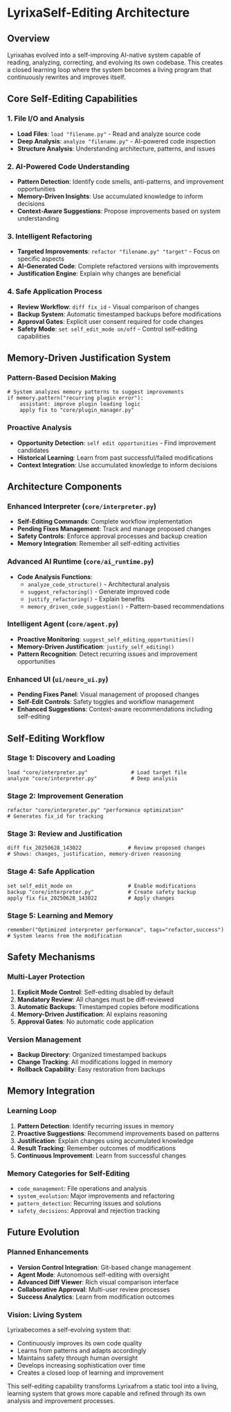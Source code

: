 # LyrixaSelf-Editing Architecture

## Overview

Lyrixahas evolved into a self-improving AI-native system capable of reading, analyzing, correcting, and evolving its own codebase. This creates a closed learning loop where the system becomes a living program that continuously rewrites and improves itself.

## Core Self-Editing Capabilities

### 1. File I/O and Analysis
- **Load Files**: `load "filename.py"` - Read and analyze source code
- **Deep Analysis**: `analyze "filename.py"` - AI-powered code inspection
- **Structure Analysis**: Understanding architecture, patterns, and issues

### 2. AI-Powered Code Understanding
- **Pattern Detection**: Identify code smells, anti-patterns, and improvement opportunities
- **Memory-Driven Insights**: Use accumulated knowledge to inform decisions
- **Context-Aware Suggestions**: Propose improvements based on system understanding

### 3. Intelligent Refactoring
- **Targeted Improvements**: `refactor "filename.py" "target"` - Focus on specific aspects
- **AI-Generated Code**: Complete refactored versions with improvements
- **Justification Engine**: Explain why changes are beneficial

### 4. Safe Application Process
- **Review Workflow**: `diff fix_id` - Visual comparison of changes
- **Backup System**: Automatic timestamped backups before modifications
- **Approval Gates**: Explicit user consent required for code changes
- **Safety Mode**: `set self_edit_mode on/off` - Control self-editing capabilities

## Memory-Driven Justification System

### Pattern-Based Decision Making
```Aetherra
# System analyzes memory patterns to suggest improvements
if memory.pattern("recurring plugin error"):
    assistant: improve plugin loading logic
    apply fix to "core/plugin_manager.py"
```

### Proactive Analysis
- **Opportunity Detection**: `self edit opportunities` - Find improvement candidates
- **Historical Learning**: Learn from past successful/failed modifications
- **Context Integration**: Use accumulated knowledge to inform decisions

## Architecture Components

### Enhanced Interpreter (`core/interpreter.py`)
- **Self-Editing Commands**: Complete workflow implementation
- **Pending Fixes Management**: Track and manage proposed changes
- **Safety Controls**: Enforce approval processes and backup creation
- **Memory Integration**: Remember all self-editing activities

### Advanced AI Runtime (`core/ai_runtime.py`)
- **Code Analysis Functions**:
  - `analyze_code_structure()` - Architectural analysis
  - `suggest_refactoring()` - Generate improved code
  - `justify_refactoring()` - Explain benefits
  - `memory_driven_code_suggestion()` - Pattern-based recommendations

### Intelligent Agent (`core/agent.py`)
- **Proactive Monitoring**: `suggest_self_editing_opportunities()`
- **Memory-Driven Justification**: `justify_self_editing()`
- **Pattern Recognition**: Detect recurring issues and improvement opportunities

### Enhanced UI (`ui/neuro_ui.py`)
- **Pending Fixes Panel**: Visual management of proposed changes
- **Self-Edit Controls**: Safety toggles and workflow management
- **Enhanced Suggestions**: Context-aware recommendations including self-editing

## Self-Editing Workflow

### Stage 1: Discovery and Loading
```Aetherra
load "core/interpreter.py"              # Load target file
analyze "core/interpreter.py"           # Deep analysis
```

### Stage 2: Improvement Generation
```Aetherra
refactor "core/interpreter.py" "performance optimization"
# Generates fix_id for tracking
```

### Stage 3: Review and Justification
```Aetherra
diff fix_20250628_143022               # Review proposed changes
# Shows: changes, justification, memory-driven reasoning
```

### Stage 4: Safe Application
```Aetherra
set self_edit_mode on                  # Enable modifications
backup "core/interpreter.py"           # Create safety backup
apply fix fix_20250628_143022          # Apply changes
```

### Stage 5: Learning and Memory
```Aetherra
remember("Optimized interpreter performance", tags="refactor,success")
# System learns from the modification
```

## Safety Mechanisms

### Multi-Layer Protection
1. **Explicit Mode Control**: Self-editing disabled by default
2. **Mandatory Review**: All changes must be diff-reviewed
3. **Automatic Backups**: Timestamped copies before modifications
4. **Memory-Driven Justification**: AI explains reasoning
5. **Approval Gates**: No automatic code application

### Version Management
- **Backup Directory**: Organized timestamped backups
- **Change Tracking**: All modifications logged in memory
- **Rollback Capability**: Easy restoration from backups

## Memory Integration

### Learning Loop
1. **Pattern Detection**: Identify recurring issues in memory
2. **Proactive Suggestions**: Recommend improvements based on patterns
3. **Justification**: Explain changes using accumulated knowledge
4. **Result Tracking**: Remember outcomes of modifications
5. **Continuous Improvement**: Learn from successful changes

### Memory Categories for Self-Editing
- `code_management`: File operations and analysis
- `system_evolution`: Major improvements and refactoring
- `pattern_detection`: Recurring issues and solutions
- `safety_decisions`: Approval and rejection tracking

## Future Evolution

### Planned Enhancements
- **Version Control Integration**: Git-based change management
- **Agent Mode**: Autonomous self-editing with oversight
- **Advanced Diff Viewer**: Rich visual comparison interface
- **Collaborative Approval**: Multi-user review processes
- **Success Analytics**: Learn from modification outcomes

### Vision: Living System
Lyrixabecomes a self-evolving system that:
- Continuously improves its own code quality
- Learns from patterns and adapts accordingly
- Maintains safety through human oversight
- Develops increasing sophistication over time
- Creates a closed loop of learning and improvement

This self-editing capability transforms Lyrixafrom a static tool into a living, learning system that grows more capable and refined through its own analysis and improvement processes.
